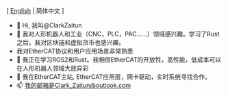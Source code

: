 \[ [English](README.md) | 简体中文 \]

- 👋 Hi, 我叫@ClarkZaitun
- 👀 我对人形机器人和工业（CNC，PLC，PAC……）领域感兴趣。学习了Rust之后，我对区块链和虚拟货币也感兴趣。
- 我对EtherCAT协议和用户应用场景非常熟悉
- 🌱 我正在学习ROS2和Rust。我相信EtherCAT的开放性，高性能，低成本可以在人形机器人领域大放异彩
- 💞️ 我在EtherCAT主站, EtherCAT应用层，网卡驱动，实时系统寻找合作。
- 📫 我的邮箱是Clark_Zaitun@outlook.com

